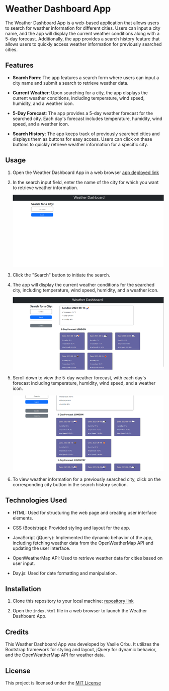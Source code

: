 # Weather Dashboard App

The Weather Dashboard App is a web-based application that allows users to search for weather information for different cities. Users can input a city name, and the app will display the current weather conditions along with a 5-day forecast. Additionally, the app provides a search history feature that allows users to quickly access weather information for previously searched cities.

## Features

- **Search Form**: The app features a search form where users can input a city name and submit a search to retrieve weather data.

- **Current Weather**: Upon searching for a city, the app displays the current weather conditions, including temperature, wind speed, humidity, and a weather icon.

- **5-Day Forecast**: The app provides a 5-day weather forecast for the searched city. Each day's forecast includes temperature, humidity, wind speed, and a weather icon.

- **Search History**: The app keeps track of previously searched cities and displays them as buttons for easy access. Users can click on these buttons to quickly retrieve weather information for a specific city.

## Usage

1.  Open the Weather Dashboard App in a web browser
    [app deployed link](https://heisen101.github.io/Weather-Dashboard/)
2.  In the search input field, enter the name of the city for which you want to retrieve weather information.

    ![first](./assets/first.png)

3.  Click the "Search" button to initiate the search.

4.  The app will display the current weather conditions for the searched city, including temperature, wind speed, humidity, and a weather icon.

    ![second](./assets/second.png)

5.  Scroll down to view the 5-day weather forecast, with each day's forecast including temperature, humidity, wind speed, and a weather icon.

    ![third](./assets/third.png)

6.  To view weather information for a previously searched city, click on the corresponding city button in the search history section.

## Technologies Used

- HTML: Used for structuring the web page and creating user interface elements.

- CSS (Bootstrap): Provided styling and layout for the app.

- JavaScript (jQuery): Implemented the dynamic behavior of the app, including fetching weather data from the OpenWeatherMap API and updating the user interface.

- OpenWeatherMap API: Used to retrieve weather data for cities based on user input.

- Day.js: Used for date formatting and manipulation.

## Installation

1. Clone this repository to your local machine:
   [repository link](https://github.com/Heisen101/Weather-Dashboard)

2. Open the `index.html` file in a web browser to launch the Weather Dashboard App.

## Credits

This Weather Dashboard App was developed by Vasile Orbu. It utilizes the Bootstrap framework for styling and layout, jQuery for dynamic behavior, and the OpenWeatherMap API for weather data.

## License

This project is licensed under the [MIT License](LICENSE)
